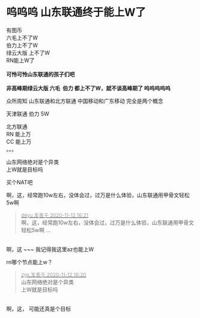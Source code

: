 # 呜呜呜 山东联通终于能上W了


有图币<br />
六毛上不了W<br />
伯力上不了W<br />
绿云大版 上不了W<br />
RN能上W了<br />
<br />
<strong>可怜可怜山东联通的孩子们吧</strong><br />
<br />
<strong>非高峰期绿云大版 六毛&nbsp;&nbsp;伯力 都上不了W，就不谈高峰期了 呜呜呜呜呜</strong>

众所周知 山东联通和北方联通 中国移动和广东移动 完全是两个概念

天津联通 伯力 5W<br />


北方联通<br />
RN 能上万<br />
CC 能上万<br />
。。。

山东网络绝对是个异类<br />
上W就是目标吗

买个NAT吧

啊，这，经常跑10w左右，没体会过，过万是什么体验，山东联通用甲骨文轻松5w啊

<div class="quote"><blockquote><font size="2"><a href="https://www.hostloc.com/forum.php?mod=redirect&amp;goto=findpost&amp;pid=9443929&amp;ptid=765859" target="_blank"><font color="#999999">deyu 发表于 2020-11-12 16:21</font></a></font><br />
啊，这，经常跑10w左右，没体会过，过万是什么体验，山东联通用甲骨文轻松5w啊 ...</blockquote></div><br />
啊，这 ~~~ 我记得我这里az也能上W

rn哪个节点能上w？

<div class="quote"><blockquote><font size="2"><a href="https://www.hostloc.com/forum.php?mod=redirect&amp;goto=findpost&amp;pid=9443918&amp;ptid=765859" target="_blank"><font color="#999999">zgs 发表于 2020-11-12 16:20</font></a></font><br />
山东网络绝对是个异类<br />
上W就是目标吗</blockquote></div><br />
啊，这， 可能还真是个目标
